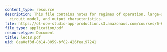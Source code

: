 ```yaml
---
content_type: resource
description: This file contains notes for regimes of operation, large-signal equivalent
  circuit model, and output characteristics.
file: https://ol-ocw-studio-app-production.s3.amazonaws.com/courses/6-012-microelectronic-devices-and-circuits-fall-2005/8ea0ef3d8b148059bf82426fea197241_lec18.pdf
file_type: application/pdf
resourcetype: Document
title: lec18.pdf
uid: 8ea0ef3d-8b14-8059-bf82-426fea197241
---
```

